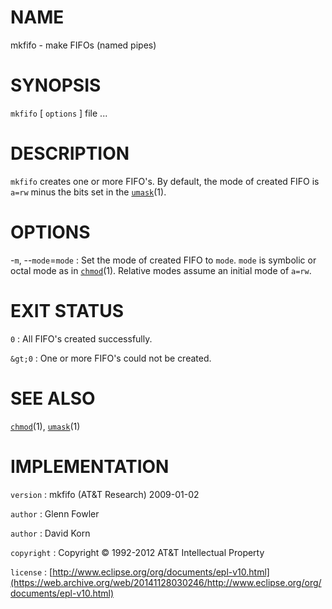 # NAME

mkfifo - make FIFOs (named pipes)

# SYNOPSIS

`mkfifo` \[ `options` \] file ...

# DESCRIPTION

`mkfifo` creates one or more FIFO's. By default, the mode of created
FIFO is `a=rw` minus the bits set in the
[`umask`](/web/20141128030246/http://www2.research.att.com/~astopen/man/man1/umask.html)(1).

# OPTIONS

-`m`, --`mode`=`mode`
:   Set the mode of created FIFO to `mode`. `mode` is symbolic or octal
    mode as in
    [`chmod`](/web/20141128030246/http://www2.research.att.com/~astopen/man/man1/chmod.html)(1).
    Relative modes assume an initial mode of `a=rw`.

# EXIT STATUS

`0`
: All FIFO's created successfully.

`&gt;0`
:   One or more FIFO's could not be created.

# SEE ALSO

[`chmod`](/web/20141128030246/http://www2.research.att.com/~astopen/man/man1/chmod.html)(1),
[`umask`](/web/20141128030246/http://www2.research.att.com/~astopen/man/man1/umask.html)(1)

# IMPLEMENTATION

`version`
:   mkfifo (AT&T Research) 2009-01-02

`author`
:   Glenn Fowler

`author`
:   David Korn

`copyright`
:   Copyright © 1992-2012 AT&T Intellectual Property

`license`
:   [http://www.eclipse.org/org/documents/epl-v10.html](https://web.archive.org/web/20141128030246/http://www.eclipse.org/org/documents/epl-v10.html)


